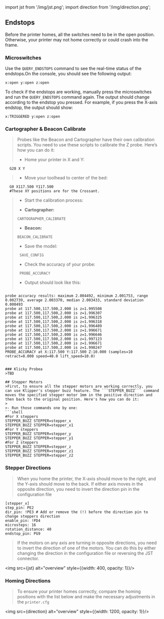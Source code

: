 import jst from '/img/jst.png';
import direction from '/img/direction.png';


## Endstops

Before the printer homes, all the switches need to be in the open position. Otherwise, your printer may not home correctly or could crash into the frame.

### Microswitches

Use the ```QUERY_ENDSTOPS``` command to see the real-time status of the endstops.On the console, you should see the following output:

```
x:open y:open z:open
```


To check if the endstops are working, manually press the microswitches and run the ```QUERY_ENDSTOPS``` command again. The output should change according to the endstop you pressed. For example, if you press the X-axis endstop, the output should show:

```
x:TRIGGERED y:open z:open
```

### Cartographer & Beacon Calibrate

>Probes like the Beacon and Cartographer have their own calibration scripts. You need to use these scripts to calibrate the Z probe. Here’s how you can do it:
>
>- Home your printer in X and Y:
```shell
  G28 X Y
  ```
>- Move your toolhead to center of the bed:
```shell
  G0 X117.500 Y117.500
  #These XY positions are for the Crossant.
  ```
>  - Start the calibration process:
>  
>   - **Cartographer:**
>   ```shell
>   CARTOGRAPHER_CALIBRATE
>   ```
>    - **Beacon:**
> 
>   ```shell
>   BEACON_CALIBRATE
>   ```
>
>- Save the model:
>```shell
>  SAVE_CONFIG
>  ```
> 
>- Check the accuracy of your probe:
>```shell
>  PROBE_ACCURACY
> ```
>   - Output should look like this:
>   ```shell
    probe accuracy results: maximum 2.004492, minimum 2.001753, range 0.002739, average 2.003370, median 2.003433, standard deviation 0.000493
    probe at 117.500,117.500,2.000 is z=1.995508
    probe at 117.500,117.500,2.000 is z=1.996307
    probe at 117.500,117.500,2.000 is z=1.996325
    probe at 117.500,117.500,2.000 is z=1.996318
    probe at 117.500,117.500,2.000 is z=1.996489
    probe at 117.500,117.500,2.000 is z=1.996671
    probe at 117.500,117.500,2.000 is z=1.996646
    probe at 117.500,117.500,2.000 is z=1.997123
    probe at 117.500,117.500,2.000 is z=1.996671
    probe at 117.500,117.500,2.000 is z=1.998247
    PROBE_ACCURACY at X:117.500 Y:117.500 Z:10.000 (samples=10 retract=0.000 speed=40.0 lift_speed=10.0)
   ```

### Klicky Probea
>TBD

## Stepper Motors
>First, to ensure all the stepper motors are working correctly, you can use Klipper's stepper buzz feature. The ```STEPPER_BUZZ``` command moves the specified stepper motor 1mm in the positive direction and then back to the original position. Here's how you can do it:
>
>- Run those commands one by one:
```shell
#For X steppers
STEPPER_BUZZ STEPPER=stepper_x
STEPPER_BUZZ STEPPER=stepper_x1
#For Y steppers
STEPPER_BUZZ STEPPER=stepper_y
STEPPER_BUZZ STEPPER=stepper_y1
#For Z steppers
STEPPER_BUZZ STEPPER=stepper_z
STEPPER_BUZZ STEPPER=stepper_z1
STEPPER_BUZZ STEPPER=stepper_z2
```

### Stepper Directions 
>When you home the printer, the X-axis should move to the right, and the Y-axis should move to the back. If either axis moves in the opposite direction, you need to invert the direction pin in the configuration file
>
>
```shell
[stepper_x]
step_pin: PE2
dir_pin: !PE3 # Add or remove the (!) before the direction pin to change steppers direction
enable_pin: !PD4
microsteps: 16
rotation_distance: 40
endstop_pin: PG9
```
>
>If the motors on any axis are turning in opposite directions, you need to invert the direction of one of the motors. You can do this by either changing the direction in the configuration file or reversing the JST connector.
>
> <div style={{textAlign: 'center'}}>
  <img src={jst} alt="overview" style={{width: 400, opacity: 1}}/>
</div>

### Homing Directions 
>To ensure your printer homes correctly, compare the homing positions with the list below and make the necessary adjustments in the ```printer.cfg```
> <div style={{textAlign: 'center'}}>
  <img src={direction} alt="overview" style={{width: 1200, opacity: 1}}/>
</div>